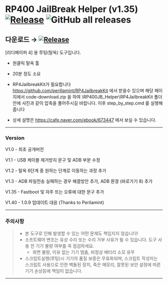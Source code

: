 # RP400 JailBreak Helper (v1.35) [![Release][release-badge]][release-target] ![GitHub all releases](https://img.shields.io/github/downloads/sky-ranch/RP400JB_Helper/total)

## **다운로드** → [![Release][release-target-badge]][release-target]

[리디페이퍼 4] 용 루팅(탈옥) 도구입니다.
 - 원클릭 탈옥 툴
 - 20분 정도 소요
 - RP4JailbreakKit가 필요합니다
      https://github.com/perillamint/RP4JailbreakKit 에서 받을수 있으며
      해당 페이지에서 code-download.zip 을 하여
      \RP400JB_Helper\RP4JailbreakKit 폴더 안에 사진과 같이 압축을 풀어주시길 바랍니다.
 이후 step_by_step.cmd 를 실행해줍니다

- 상세 설명은 https://cafe.naver.com/ebook/673447 에서 보실 수 있습니다.
-----
### Version
V1.0 - 최초 공개버전

V1.1 - USB 케이블 제거방지 문구 및 ADB 부분 수정

V1.2 - 탈옥 6단계 중 원하는 단계로 이동하는 과정 추가

V1.3 - ADB 파일전송 실패하는 경우 해결방안 추가, ADB 환경 (바로가기 8) 추가

V1.35 - Fastboot 및 자주 뜨는 오류에 대한 문구 추가

V1.40 - 1.0.9 업데이트 대응 (Thanks to Perilamint)

-----
### 주의사항
> * 본 도구로 인해 발생할 수 있는 어떤 문제도 책임지지 않습니다!
> * 소프트웨어 변조는 유상 수리 또는 수리 거부 사유가 될 수 있습니다. 도구 사용 전 기기 불량 여부를 꼭 점검하세요.
>   - 화면 불량, 이유 없는 기기 멈춤, 비정상 배터리 소모 유무
> * 스크립트실행(루팅)시 기기의 품질 보증은 무효화되며, 스크립트 작성자는 스크립트 사용으로 인한 벽돌된 장치, 죽은 메모리, 잘못된 보안 설정에 따른 기기 손상등에 책임이 없습니다.


---

[release]:https://github.com/sky-ranch/RP400JB_Helper/releases
[release-badge]:https://img.shields.io/github/release/sky-ranch/RP400JB_Helper
[download-badge]:https://img.shields.io/github/download/sky-ranch/RP400JB_Helper/total
[release-target]:https://github.com/sky-ranch/RP400JB_Helper/releases/tag/v1.35
[release-target-badge]:https://img.shields.io/github/downloads/sky-ranch/RP400JB_Helper/v1.35/total?style=for-the-badge&logo=appveyor

[paper_pro-brochure]:https://paper.ridibooks.com/pro/
[detailed_guide]:https://cafe.naver.com/ebook/673447
